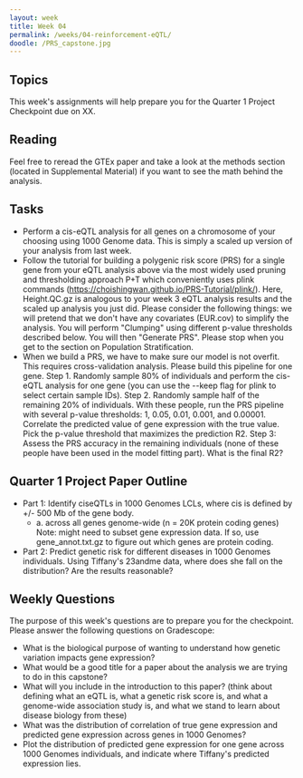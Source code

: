 ```yaml
---
layout: week
title: Week 04
permalink: /weeks/04-reinforcement-eQTL/
doodle: /PRS_capstone.jpg
---
```


## Topics

This week's assignments will help prepare you for the Quarter 1 Project Checkpoint due on XX. 

## Reading

Feel free to reread the GTEx paper and take a look at the methods section (located in Supplemental Material) if you want to see the math behind the analysis.

## Tasks

* Perform a cis-eQTL analysis for all genes on a chromosome of your choosing using 1000 Genome data. This is simply a scaled up version of your analysis from last week. 
* Follow the tutorial for building a polygenic risk score (PRS) for a single gene from your eQTL analysis above via the most widely used pruning and thresholding approach P+T which conveniently uses plink commands (https://choishingwan.github.io/PRS-Tutorial/plink/). Here, Height.QC.gz is analogous to your week 3 eQTL analysis results and the scaled up analysis you just did. Please consider the following things: we will pretend that we don't have any covariates (EUR.cov) to simplify the analysis. You will perform "Clumping" using different p-value thresholds described below. You will then "Generate PRS". Please stop when you get to the section on Population Stratification. 
*  When we build a PRS, we have to make sure our model is not overfit. This requires cross-validation analysis. Please build this pipeline for one gene. Step 1. Randomly sample 80% of individuals and perform the cis-eQTL analysis for one gene (you can use the --keep flag for plink to select certain sample IDs). Step 2. Randomly sample half of the remaining 20% of individuals. With these people, run the PRS pipeline with several p-value thresholds: 1, 0.05, 0.01, 0.001, and 0.00001. Correlate the predicted value of gene expression with the true value. Pick the p-value threshold that maximizes the prediction R2. Step 3: Assess the PRS accuracy in the remaining individuals (none of these people have been used in the model fitting part). What is the final R2? 

## Quarter 1 Project Paper Outline 

* Part 1: Identify ciseQTLs in 1000 Genomes LCLs, where cis is defined by +/- 500 Mb of the gene body.
    * a. across all genes genome-wide (n = 20K protein coding genes) Note: might need to subset gene expression data. If so, use gene_annot.txt.gz to figure out which genes are protein coding.
* Part 2: Predict genetic risk for different diseases in 1000 Genomes individuals. Using Tiffany's 23andme data, where does she fall on the distribution? Are the results reasonable? 

## Weekly Questions

The purpose of this week's questions are to prepare you for the checkpoint. Please answer the following questions on Gradescope:

* What is the biological purpose of wanting to understand how genetic variation impacts gene expression?
* What would be a good title for a paper about the analysis we are trying to do in this capstone?
* What will you include in the introduction to this paper? (think about defining what an eQTL is, what a genetic risk score is, and what a genome-wide association study is, and what we stand to learn about disease biology from these)
* What was the distribution of correlation of true gene expression and predicted gene expression across genes in 1000 Genomes? 
* Plot the distribution of predicted gene expression for one gene across 1000 Genomes individuals, and indicate where Tiffany's predicted expression lies.


